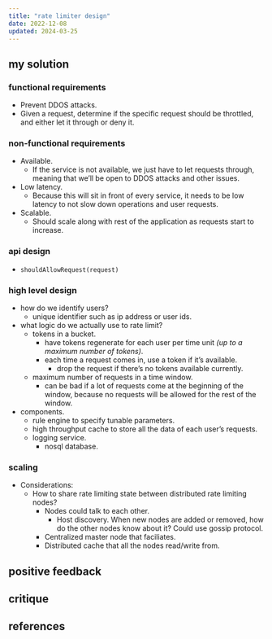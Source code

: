 ```yaml
---
title: "rate limiter design"
date: 2022-12-08
updated: 2024-03-25
---
```


## my solution

### functional requirements

- Prevent DDOS attacks.
- Given a request, determine if the specific request should be throttled, and either let it through or deny it.

### non-functional requirements

- Available.
	- If the service is not available, we just have to let requests through, meaning that we’ll be open to DDOS attacks and other issues.
- Low latency.
	- Because this will sit in front of every service, it needs to be low latency to not slow down operations and user requests.
- Scalable.
	- Should scale along with rest of the application as requests start to increase.

### api design

- `shouldAllowRequest(request)`

### high level design

- how do we identify users?
	- unique identifier such as ip address or user ids.
- what logic do we actually use to rate limit?
	- tokens in a bucket.
		- have tokens regenerate for each user per time unit *(up to a maximum number of tokens)*.
		- each time a request comes in, use a token if it’s available.
			- drop the request if there’s no tokens available currently.
	- maximum number of requests in a time window.
		- can be bad if a lot of requests come at the beginning of the window, because no requests will be allowed for the rest of the window.
- components.
	- rule engine to specify tunable parameters.
	- high throughput cache to store all the data of each user’s requests.
	- logging service.
		- nosql database.

### scaling

- Considerations:
	- How to share rate limiting state between distributed rate limiting nodes?
		- Nodes could talk to each other.
			- Host discovery. When new nodes are added or removed, how do the other nodes know about it? Could use gossip protocol.
		- Centralized master node that faciliates.
		- Distributed cache that all the nodes read/write from.

## positive feedback

## critique

## references
